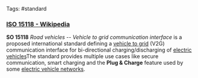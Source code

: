 Tags: #standard 

### [ISO 15118 - Wikipedia](https://en.wikipedia.org/wiki/ISO_15118)

**SO 15118** _Road vehicles -- Vehicle to grid communication interface_ is a proposed international standard defining a [vehicle to grid](https://en.wikipedia.org/wiki/Vehicle_to_grid "Vehicle to grid") (V2G) communication interface for bi-directional charging/discharging of [electric vehicles](https://en.wikipedia.org/wiki/Electric_vehicles "Electric vehicles")The standard provides multiple use cases like secure communication, smart charging and the **Plug & Charge** feature used by some [electric vehicle networks](https://en.wikipedia.org/wiki/Electric_vehicle_network "Electric vehicle network").